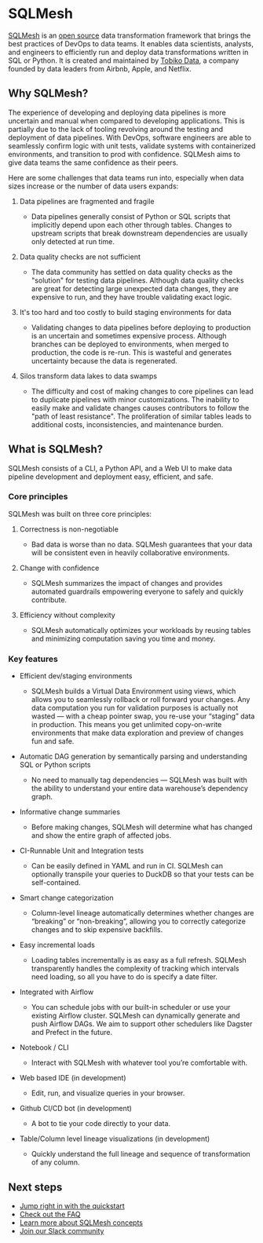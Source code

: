 # SQLMesh

[SQLMesh](https://sqlmesh.com) is an [open source](https://github.com/TobikoData/sqlmesh) data transformation framework that brings the best practices of DevOps to data teams. It enables data scientists, analysts, and engineers to efficiently run and deploy data transformations written in SQL or Python. It is created and maintained by [Tobiko Data](https://tobikodata.com/), a company founded by data leaders from Airbnb, Apple, and Netflix.

## Why SQLMesh?

The experience of developing and deploying data pipelines is more uncertain and manual when compared to developing applications. This is partially due to the lack of tooling revolving around the testing and deployment of data pipelines. With DevOps, software engineers are able to seamlessly confirm logic with unit tests, validate systems with containerized environments, and transition to prod with confidence. SQLMesh aims to give data teams the same confidence as their peers.

Here are some challenges that data teams run into, especially when data sizes increase or the number of data users expands:

1. Data pipelines are fragmented and fragile
    * Data pipelines generally consist of Python or SQL scripts that implicitly depend upon each other through tables. Changes to upstream scripts that break downstream dependencies are usually only detected at run time.

1. Data quality checks are not sufficient
    * The data community has settled on data quality checks as the "solution" for testing data pipelines. Although data quality checks are great for detecting large unexpected data changes, they are expensive to run, and they have trouble validating exact logic.

1. It's too hard and too costly to build staging environments for data
    * Validating changes to data pipelines before deploying to production is an uncertain and sometimes expensive process. Although branches can be deployed to environments, when merged to production, the code is re-run. This is wasteful and generates uncertainty because the data is regenerated.

1. Silos transform data lakes to data swamps
    * The difficulty and cost of making changes to core pipelines can lead to duplicate pipelines with minor customizations. The inability to easily make and validate changes causes contributors to follow the "path of least resistance". The proliferation of similar tables leads to additional costs, inconsistencies, and maintenance burden.

## What is SQLMesh?
SQLMesh consists of a CLI, a Python API, and a Web UI to make data pipeline development and deployment easy, efficient, and safe.

### Core principles
SQLMesh was built on three core principles:

1. Correctness is non-negotiable
    * Bad data is worse than no data. SQLMesh guarantees that your data will be consistent even in heavily collaborative environments.

1. Change with confidence
    * SQLMesh summarizes the impact of changes and provides automated guardrails empowering everyone to safely and quickly contribute.

1. Efficiency without complexity
    * SQLMesh automatically optimizes your workloads by reusing tables and minimizing computation saving you time and money.

### Key features
* Efficient dev/staging environments
    * SQLMesh builds a Virtual Data Environment using views, which allows you to seamlessly rollback or roll forward your changes. Any data computation you run for validation purposes is actually not wasted &mdash; with a cheap pointer swap, you re-use your “staging” data in production. This means you get unlimited copy-on-write environments that make data exploration and preview of changes fun and safe.

* Automatic DAG generation by semantically parsing and understanding SQL or Python scripts
    * No need to manually tag dependencies &mdash; SQLMesh was built with the ability to understand your entire data warehouse’s dependency graph.

* Informative change summaries
    * Before making changes, SQLMesh will determine what has changed and show the entire graph of affected jobs.

* CI-Runnable Unit and Integration tests
    * Can be easily defined in YAML and run in CI. SQLMesh can optionally transpile your queries to DuckDB so that your tests can be self-contained.

* Smart change categorization
    * Column-level lineage automatically determines whether changes are “breaking” or “non-breaking”, allowing you to correctly categorize changes and to skip expensive backfills.

* Easy incremental loads
    * Loading tables incrementally is as easy as a full refresh. SQLMesh transparently handles the complexity of tracking which intervals need loading, so all you have to do is specify a date filter.

* Integrated with Airflow
    * You can schedule jobs with our built-in scheduler or use your existing Airflow cluster. SQLMesh can dynamically generate and push Airflow DAGs. We aim to support other schedulers like Dagster and Prefect in the future.

* Notebook / CLI
    * Interact with SQLMesh with whatever tool you’re comfortable with.

* Web based IDE (in development)
    * Edit, run, and visualize queries in your browser.

* Github CI/CD bot (in development)
    * A bot to tie your code directly to your data.

* Table/Column level lineage visualizations (in development)
    * Quickly understand the full lineage and sequence of transformation of any column.

## Next steps
* [Jump right in with the quickstart](quick_start.md)
* [Check out the FAQ](faq/faq.md)
* [Learn more about SQLMesh concepts](concepts/overview.md)
* [Join our Slack community](https://tobikodata.com/slack)
